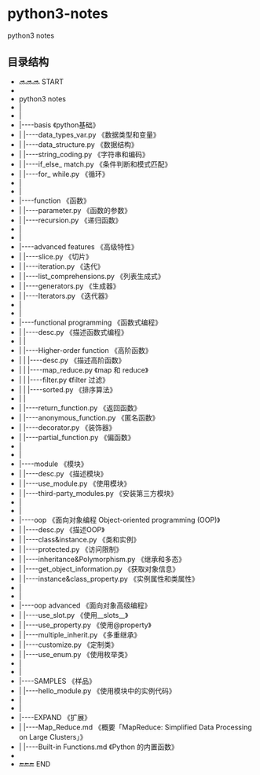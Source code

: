 # python3-notes
python3 notes

## 目录结构

* 🔜🔜🔜  START
* 
* python3 notes
* |
* |
* |----basis  《python基础》
* |    |----data_types_var.py    《数据类型和变量》
* |    |----data_structure.py    《数据结构》
* |    |----string_coding.py     《字符串和编码》
* |    |----if_else_ match.py    《条件判断和模式匹配》
* |    |----for_ while.py        《循环》
* |
* |
* |----function  《函数》
* |    |----parameter.py    《函数的参数》
* |    |----recursion.py    《递归函数》
* |
* |
* |----advanced features  《高级特性》
* |    |----slice.py                  《切片》
* |    |----iteration.py              《迭代》
* |    |----list_comprehensions.py    《列表生成式》
* |    |----generators.py             《生成器》
* |    |----Iterators.py              《迭代器》
* |
* |
* |----functional programming  《函数式编程》
* |    |----desc.py                  《描述函数式编程》
* |    |
* |    |----Higher-order function  《高阶函数》
* |    |    |----desc.py          《描述高阶函数》
* |    |    |----map_reduce.py    《map 和 reduce》
* |    |    |----filter.py        《filter 过滤》
* |    |    |----sorted.py        《排序算法》
* |    |
* |    |----return_function.py       《返回函数》
* |    |----anonymous_function.py    《匿名函数》
* |    |----decorator.py             《装饰器》
* |    |----partial_function.py      《偏函数》
* |
* |
* |----module  《模块》
* |    |----desc.py                   《描述模块》
* |    |----use_module.py             《使用模块》
* |    |----third-party_modules.py    《安装第三方模块》
* |
* |
* |----oop  《面向对象编程 Object-oriented programming (OOP)》
* |    |----desc.py                        《描述OOP》
* |    |----class&instance.py              《类和实例》
* |    |----protected.py                   《访问限制》
* |    |----inheritance&Polymorphism.py    《继承和多态》
* |    |----get_object_information.py      《获取对象信息》
* |    |----instance&class_property.py     《实例属性和类属性》
* |
* |
* |----oop advanced  《面向对象高级编程》
* |    |----use_slot.py            《使用__slots__》
* |    |----use_property.py        《使用@property》
* |    |----multiple_inherit.py    《多重继承》
* |    |----customize.py           《定制类》
* |    |----use_enum.py            《使用枚举类》
* |
* |
* |----SAMPLES  《样品》
* |    |----hello_module.py    《使用模块中的实例代码》
* |
* |
* |----EXPAND  《扩展》
* |    |----Map_Reduce.md            《概要「MapReduce: Simplified Data Processing on Large Clusters」》
* |    |----Built-in Functions.md    《Python 的内置函数》
* 
* 🔚🔚🔚  END
